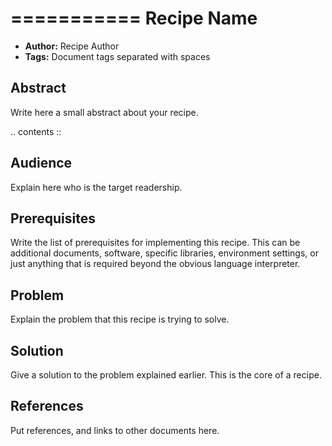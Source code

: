 =========== 
Recipe Name 
=========== 
 
- **Author:** Recipe Author 
- **Tags:** Document tags separated with spaces 
 
## Abstract

Write here a small abstract about your recipe.

.. contents :: 
 
## Audience

Explain here who is the target readership.

## Prerequisites

Write the list of prerequisites for implementing this recipe. This can be additional documents, software, specific libraries, environment settings, or just anything that is required beyond the obvious language interpreter.

## Problem

Explain the problem that this recipe is trying to solve.

## Solution

Give a solution to the problem explained earlier. This is the core of a recipe.

## References

Put references, and links to other documents here.
